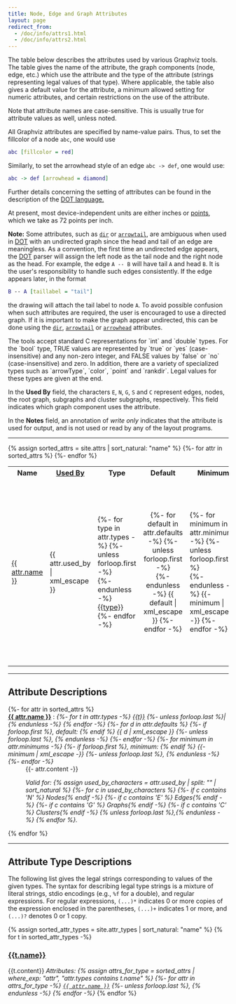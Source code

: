 ```yaml
---
title: Node, Edge and Graph Attributes
layout: page
redirect_from:
  - /doc/info/attrs1.html
  - /doc/info/attrs2.html
---
```

The table below describes the attributes used by various Graphviz tools.
The table gives the name of the attribute, the graph components (node,
edge, etc.) which use the attribute and the type of the attribute
(strings representing legal values of that type). Where applicable, the table
also gives a default value for the attribute, a minimum allowed setting
for numeric attributes, and certain restrictions on the use of the attribute.

Note that attribute names are case-sensitive. 
This is usually true for attribute values as well, unless noted.

All Graphviz attributes are specified by name-value pairs. Thus, to
set the fillcolor of a node `abc`, one would use

```dot
abc [fillcolor = red]
```
Similarly, to set the arrowhead style of an edge `abc -> def`,
one would use:

```dot
abc -> def [arrowhead = diamond]
```

Further details concerning the setting of attributes can be found
in the description of the [DOT language.](lang.html)

At present, most device-independent units are either inches or
<A ID="points" HREF="http://en.wikipedia.org/wiki/Point_(typography)">points</A>,
which we take as 72 points per inch.

<P ID="h:undir_note"></P>

**Note:** Some attributes, such as
[`dir`](#d:dir) or [`arrowtail`](#d:arrowtail), are ambiguous when used in
[DOT](lang.html) with an undirected graph since the head and tail of an edge
are meaningless. As a convention, the first time an undirected edge appears,
the [DOT](lang.html)
parser will assign the left node as the tail node and the right node as
the head. For example, the edge `A -- B` will have tail `A`
and head `B`. It is the user's responsibility to handle such
edges consistently. If the edge appears later, in the format

```dot
B -- A [taillabel = "tail"]
```

the drawing will attach the tail label to node `A`.
To avoid possible confusion when such attributes are required, the user
is encouraged to use a directed graph.
If it is important to make the graph appear undirected, this can be
done using the [`dir`](#d:dir), [`arrowtail`](#d:arrowtail) or
[`arrowhead`](#d:arrowhead) attributes.
<P ID="k:bool"></P>
The tools accept standard C representations for `int` and
`double` types.
For the `bool` type, TRUE values are
represented by `true` or `yes` (case-insensitive)
and any non-zero integer, and FALSE values by `false` or `no` (case-insensitive)
and zero.
In addition, there are a variety of specialized types such as
`arrowType`, `color`,
`point` and `rankdir`. Legal values for these types are given
at the end.
<P ID="h:uses"></P>

In the **Used By** field, the
characters `E`, `N`, `G`, `S` and `C`
represent edges, nodes, the root graph, subgraphs
and cluster subgraphs, respectively.
This field indicates which graph component uses the attribute.

In the **Notes** field, an annotation of *write only*
indicates that the attribute is used for output, and is not used or read by any
of the layout programs.

---

<TABLE ALIGN=CENTER>
<TR>
  <TH>Name</TH>
  <TH><A HREF="#h:uses">Used By</A></TH>
  <TH>Type</TH>
  <TH ALIGN=CENTER>Default</TH>
  <TH>Minimum</TH>
  <TH>Notes</TH>
</TR>
{% assign sorted_attrs = site.attrs | sort_natural: "name" %}
{%- for attr in sorted_attrs %}
<TR>
  <TD><A ID="a:{{ attr.name }}" HREF="#d:{{ attr.name }}">{{ attr.name }}</A></TD>
  <TD>{{ attr.used_by | xml_escape }}</TD>
  <TD>
  {%- for type in attr.types -%}
    {%- unless forloop.first -%}
    <BR>
    {%- endunless -%}
    <A HREF="#k:{{type}}">{{type}}</A>
  {%- endfor -%}
  </TD>
  <TD ALIGN="CENTER">
  {%- for default in attr.defaults -%}
    {%- unless forloop.first -%}
    <BR>
    {%- endunless -%}
    {{ default | xml_escape }}
  {%- endfor -%}
  </TD>
  <TD>
  {%- for minimum in attr.minimums -%}
    {%- unless forloop.first -%}
    <BR>
    {%- endunless -%}
    {{- minimum | xml_escape -}}
  {%- endfor -%}
  </TD>
  <TD>
  {%- if attr.flags.size == 0 -%}
  {%- elsif attr.flags[0] == 'notdot' -%}
    not dot
  {%- else -%}
    {%- for flag in attr.flags reversed -%}
      {{ flag }}
      {%- unless forloop.last %}, {% endunless -%}
    {%- endfor %} only
  {%- endif -%}
  </TD>
</TR>
{%- endfor %}
</TABLE>

---

## Attribute Descriptions

<DL>
{%- for attr in sorted_attrs %}
<DT>
  <A ID="d:{{attr.name}}" HREF="#a:{{attr.name}}"><STRONG>{{ attr.name }}</STRONG></A> :
  <I>
  {%- for t in attr.types -%}
  <A HREF="#k:{{t}}">{{t}}</A>
  {%- unless forloop.last %}|{% endunless -%}
  {% endfor -%}
  {%- for d in attr.defaults %}
    {%- if forloop.first %}, default: {% endif %}
    {{ d | xml_escape }}
    {%- unless forloop.last %}, {% endunless -%}
  {%- endfor -%}
  {%- for minimum in attr.minimums -%}
    {%- if forloop.first %}, minimum: {% endif %}
    {{- minimum | xml_escape -}}
    {%- unless forloop.last %}, {% endunless -%}
  {%- endfor -%}
  </I>
</DT>
<DD>
  {{- attr.content -}}

<I>Valid for:
{% assign used_by_characters = attr.used_by | split: "" | sort_natural %}
{%- for c in used_by_characters %}
  {%- if c contains 'N' %} Nodes{% endif -%}
  {%- if c contains 'E' %} Edges{% endif -%}
  {%- if c contains 'G' %} Graphs{% endif -%}
  {%- if c contains 'C' %} Clusters{% endif -%}
  {% unless forloop.last %},{% endunless -%}
{% endfor %}.</I>
</DD>
{% endfor %}
</DL>

---

## Attribute Type Descriptions

The following list gives the legal strings corresponding to values of
the given types.
The syntax for describing legal type strings is a mixture of literal strings,
stdio encodings (e.g., `%f` for a double), and regular expressions.
For regular expressions, `(...)*` indicates 0 or more copies of the expression
enclosed in the parentheses,  `(...)+` indicates 1 or more, and
`(...)?` denotes 0 or 1 copy.

{% assign sorted_attr_types = site.attr_types | sort_natural: "name" %}
{% for t in sorted_attr_types -%}
<H3 ID="k:{{t.name}}"><A HREF="#k:{{t.name}}">{{t.name}}</A></H3>
{{t.content}}
<I>Attributes:
{% assign attrs_for_type = sorted_attrs | where_exp: "attr", "attr.types contains t.name" %}
{%- for attr in attrs_for_type -%}
  <A HREF="#d:{{ attr.name }}"><CODE>{{ attr.name }}</CODE></A>
  {%- unless forloop.last %}, {% endunless -%}
{% endfor -%}
</I>
{% endfor %}

